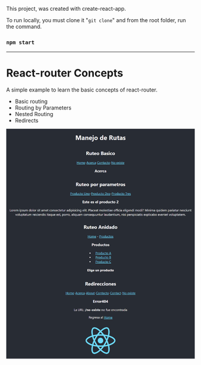 This project, was created with create-react-app.

To run locally, you must clone it "`git clone`" and from the root folder, run the command.

### `npm start`

---

# React-router Concepts

A simple example to learn the basic concepts of react-router.

- Basic routing
- Routing by Parameters
- Nested Routing
- Redirects

<center>

![Running app](./assets/img/screenshot-react-rutas.png)

</center>
